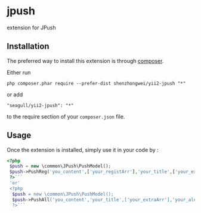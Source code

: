 jpush
=====
extension for JPush

Installation
------------

The preferred way to install this extension is through [composer](http://getcomposer.org/download/).

Either run

```
php composer.phar require --prefer-dist shenzhongwei/yii2-jpush "*"
```

or add

```
"seagull/yii2-jpush": "*"
```

to the require section of your `composer.json` file.


Usage
-----

Once the extension is installed, simply use it in your code by  :

```php
<?php
 $push = new \common\JPush\PushModel();
 $push->PushReg('you_content',['your_registArr'],'your_title',['your_extraArr'],'your_alert',$your_env=false,'your_platform');
 ?>```
 'or'
 <?php
  $push = new \common\JPush\PushModel();
  $push->PushAll('you_content','your_title',['your_extraArr'],'your_alert',$your_env=false,'your_platform');
  ?>```
